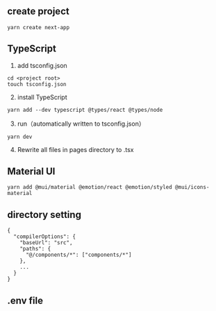 ## create project
```
yarn create next-app
```

## TypeScript
1. add tsconfig.json
```
cd <project root>
touch tsconfig.json
```

2. install TypeScript
```
yarn add --dev typescript @types/react @types/node
```

3. run（automatically written to tsconfig.json）
```
yarn dev
```

4. Rewrite all files in pages directory to .tsx

## Material UI
```
yarn add @mui/material @emotion/react @emotion/styled @mui/icons-material
```

## directory setting
```
{
  "compilerOptions": {
    "baseUrl": "src",
    "paths": {
      "@/components/*": ["components/*"]
    },
    ...
  }
}
```

## .env file